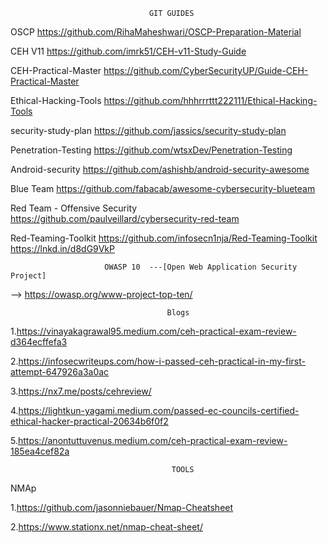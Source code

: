                                    GIT GUIDES

OSCP 
https://github.com/RihaMaheshwari/OSCP-Preparation-Material 

CEH V11
https://github.com/imrk51/CEH-v11-Study-Guide 

CEH-Practical-Master
https://github.com/CyberSecurityUP/Guide-CEH-Practical-Master

Ethical-Hacking-Tools 
https://github.com/hhhrrrttt222111/Ethical-Hacking-Tools 

security-study-plan 
https://github.com/jassics/security-study-plan 

Penetration-Testing
https://github.com/wtsxDev/Penetration-Testing 

Android-security 
https://github.com/ashishb/android-security-awesome 

Blue Team 
https://github.com/fabacab/awesome-cybersecurity-blueteam 

Red Team - 
Offensive Security 
https://github.com/paulveillard/cybersecurity-red-team

Red-Teaming-Toolkit
https://github.com/infosecn1nja/Red-Teaming-Toolkit https://lnkd.in/d8dG9VkP

                         OWASP 10  ---[Open Web Application Security Project]
                           
--> https://owasp.org/www-project-top-ten/

                                       Blogs

1.https://vinayakagrawal95.medium.com/ceh-practical-exam-review-d364ecffefa3

2.https://infosecwriteups.com/how-i-passed-ceh-practical-in-my-first-attempt-647926a3a0ac

3.https://nx7.me/posts/cehreview/

4.https://lightkun-yagami.medium.com/passed-ec-councils-certified-ethical-hacker-practical-20634b6f0f2

5.https://anontuttuvenus.medium.com/ceh-practical-exam-review-185ea4cef82a


                                        TOOLS

 NMAp 
 
1.https://github.com/jasonniebauer/Nmap-Cheatsheet

2.https://www.stationx.net/nmap-cheat-sheet/





